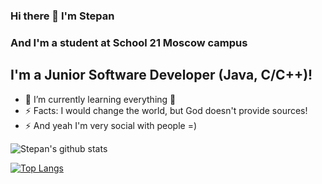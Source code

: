 ### Hi there 👋 I'm Stepan 
### And I'm a student at School 21 Moscow campus

## I'm a Junior Software Developer (Java, C/C++)! 

- 🌱 I’m currently learning everything 🤣
- ⚡ Facts: I would change the world, but God doesn't provide sources! 
- ⚡ And yeah I'm very social with people =)

![Stepan's github stats](https://github-readme-stats.vercel.app/api?username=ASM717&show_icons=true&theme=radical)

[![Top Langs](https://github-readme-stats.vercel.app/api/top-langs/?username=ASM717&layout=compact&show_icons=true&theme=radical)](https://github.com/anuraghazra/github-readme-stats)
